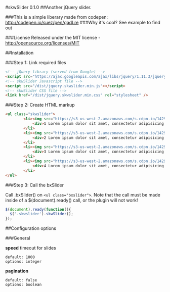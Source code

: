 #skwSlider 0.1.0
##Another jQuery slider. 

###This is a simple liberary made from codepen: http://codepen.io/suez/pen/gadLre
###Why it's cool? See example to find out

###License
Released under the MIT license - http://opensource.org/licenses/MIT

##Installation

###Step 1: Link required files

```html
<!-- jQuery library (served from Google) -->
<script src="https://ajax.googleapis.com/ajax/libs/jquery/1.11.3/jquery.min.js"></script>
<!-- skwSlider Javascript file -->
<script src="/dist/jquery.skwslider.min.js"></script>
<!-- skwSlider CSS file -->
<link href="/dist/jquery.skwslider.min.css" rel="stylesheet" />
```

###Step 2: Create HTML markup

```html
<ul class="skwslider">
        <li><img src="https://s3-us-west-2.amazonaws.com/s.cdpn.io/142996/mousover-img-1.jpg" alt="">
            <div>1 Lorem ipsum dolor sit amet, consectetur adipisicing elit. Voluptatibus, tempora.</div>
        </li>
        <li><img src="https://s3-us-west-2.amazonaws.com/s.cdpn.io/142996/slider-2.jpg" alt="">
            <div>2 Lorem ipsum dolor sit amet, consectetur adipisicing elit. Accusantium, ab.</div>
        </li>
        <li><img src="https://s3-us-west-2.amazonaws.com/s.cdpn.io/142996/sections-3.jpg" alt="">
            <div>3 Lorem ipsum dolor sit amet, consectetur adipisicing elit. Suscipit, laboriosam.</div>
        </li>
        <li><img src="https://s3-us-west-2.amazonaws.com/s.cdpn.io/142996/img-test.jpg" alt="">
            <div>4 Lorem ipsum dolor sit amet, consectetur adipisicing elit. Labore, eius.</div>
        </li>
</ul>
```

###Step 3: Call the bxSlider

Call .bxSlider() on `<ul class="bxslider">`. Note that the call must be made inside of a $(document).ready() call, or the plugin will not work!

```javascript
$(document).ready(function(){
  $('.skwslider').skwSlider();
});
```

##Configuration options

###General

**speed**
timeout for slides
```
default: 1000
options: integer
```

**pagination**
```
default: false
options: boolean
```